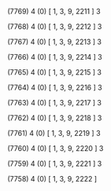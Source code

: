 (7769) 4 (0) [ 1, 3, 9, 2211 ] 3 


(7768) 4 (0) [ 1, 3, 9, 2212 ] 3 


(7767) 4 (0) [ 1, 3, 9, 2213 ] 3 


(7766) 4 (0) [ 1, 3, 9, 2214 ] 3 


(7765) 4 (0) [ 1, 3, 9, 2215 ] 3 


(7764) 4 (0) [ 1, 3, 9, 2216 ] 3 


(7763) 4 (0) [ 1, 3, 9, 2217 ] 3 


(7762) 4 (0) [ 1, 3, 9, 2218 ] 3 


(7761) 4 (0) [ 1, 3, 9, 2219 ] 3 


(7760) 4 (0) [ 1, 3, 9, 2220 ] 3 


(7759) 4 (0) [ 1, 3, 9, 2221 ] 3 


(7758) 4 (0) [ 1, 3, 9, 2222 ]  


